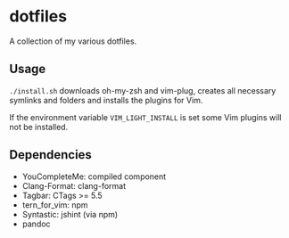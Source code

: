 dotfiles
========
A collection of my various dotfiles.

## Usage
`./install.sh` downloads oh-my-zsh and vim-plug, creates all necessary symlinks and folders and installs the plugins for Vim.

If the environment variable `VIM_LIGHT_INSTALL` is set some Vim plugins will not be installed.

## Dependencies

- YouCompleteMe: compiled component
- Clang-Format: clang-format
- Tagbar: CTags >= 5.5
- tern_for_vim: npm
- Syntastic: jshint (via npm)
- pandoc
